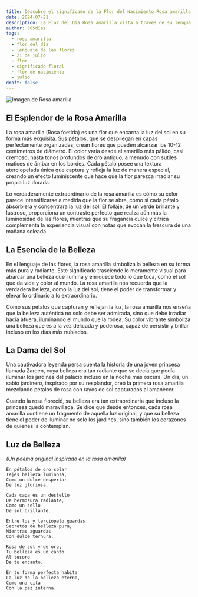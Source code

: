 ```yaml
---
title: Descubre el significado de la Flor del Nacimiento Rosa amarilla del 21 de julio
date: 2024-07-21
description: La Flor del Día Rosa amarilla vista a través de su lenguaje floral e historias
author: 365días
tags:
  - rosa amarilla
  - flor del día
  - lenguaje de las flores
  - 21 de julio
  - flor
  - significado floral
  - flor de nacimiento
  - julio
draft: false
---
```


![Imagen de Rosa amarilla](https://cdn.pixabay.com/photo/2021/04/08/18/59/yellow-rose-6162613_1280.jpg#center#center)


## El Esplendor de la Rosa Amarilla

La rosa amarilla (Rosa foetida) es una flor que encarna la luz del sol en su forma más exquisita. Sus pétalos, que se despliegan en capas perfectamente organizadas, crean flores que pueden alcanzar los 10-12 centímetros de diámetro. El color varía desde el amarillo más pálido, casi cremoso, hasta tonos profundos de oro antiguo, a menudo con sutiles matices de ámbar en los bordes. Cada pétalo posee una textura aterciopelada única que captura y refleja la luz de manera especial, creando un efecto luminiscente que hace que la flor parezca irradiar su propia luz dorada.

Lo verdaderamente extraordinario de la rosa amarilla es cómo su color parece intensificarse a medida que la flor se abre, como si cada pétalo absorbiera y concentrara la luz del sol. El follaje, de un verde brillante y lustroso, proporciona un contraste perfecto que realza aún más la luminosidad de las flores, mientras que su fragancia dulce y cítrica complementa la experiencia visual con notas que evocan la frescura de una mañana soleada.

## La Esencia de la Belleza

En el lenguaje de las flores, la rosa amarilla simboliza la belleza en su forma más pura y radiante. Este significado trasciende lo meramente visual para abarcar una belleza que ilumina y enriquece todo lo que toca, como el sol que da vida y color al mundo. La rosa amarilla nos recuerda que la verdadera belleza, como la luz del sol, tiene el poder de transformar y elevar lo ordinario a lo extraordinario.

Como sus pétalos que capturan y reflejan la luz, la rosa amarilla nos enseña que la belleza auténtica no solo debe ser admirada, sino que debe irradiar hacia afuera, iluminando el mundo que la rodea. Su color vibrante simboliza una belleza que es a la vez delicada y poderosa, capaz de persistir y brillar incluso en los días más nublados.

## La Dama del Sol

Una cautivadora leyenda persa cuenta la historia de una joven princesa llamada Zareen, cuya belleza era tan radiante que se decía que podía iluminar los jardines del palacio incluso en la noche más oscura. Un día, un sabio jardinero, inspirado por su resplandor, creó la primera rosa amarilla mezclando pétalos de rosa con rayos de sol capturados al amanecer.

Cuando la rosa floreció, su belleza era tan extraordinaria que incluso la princesa quedó maravillada. Se dice que desde entonces, cada rosa amarilla contiene un fragmento de aquella luz original, y que su belleza tiene el poder de iluminar no solo los jardines, sino también los corazones de quienes la contemplan.

## Luz de Belleza
*(Un poema original inspirado en la rosa amarilla)*

```
En pétalos de oro solar
Tejes belleza luminosa,
Como un dulce despertar
De luz gloriosa.

Cada capa es un destello
De hermosura radiante,
Como un sello
De sol brillante.

Entre luz y terciopelo guardas
Secretos de belleza pura,
Mientras aguardas
Con dulce ternura.

Rosa de sol y de oro,
Tu belleza es un canto
Al tesoro
De tu encanto.

En tu forma perfecta habita
La luz de la belleza eterna,
Como una cita
Con la paz interna.
```